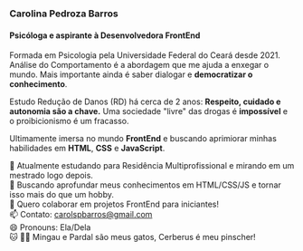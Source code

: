 ### Carolina Pedroza Barros
#### Psicóloga e aspirante à Desenvolvedora FrontEnd

<!--
**carolesi/carolesi** is a ✨ _special_ ✨ repository because its `README.md` (this file) appears on your GitHub profile. -->

Formada em Psicologia pela Universidade Federal do Ceará desde 2021. Análise do Comportamento é a abordagem que me ajuda a enxegar o mundo. Mais importante ainda é saber dialogar e **democratizar o conhecimento**.

Estudo Redução de Danos (RD) há cerca de 2 anos: **Respeito, cuidado e autonomia são a chave.**
Uma sociedade "livre" das drogas é **impossível** e o proibicionismo é um fracasso.

Ultimamente imersa no mundo **FrontEnd** e buscando aprimiorar minhas habilidades em **HTML**, **CSS** e **JavaScript**.

🔭 Atualmente estudando para Residência Multiprofissional e mirando em um mestrado logo depois.  
🌱 Buscando aprofundar meus conhecimentos em HTML/CSS/JS e tornar isso mais do que um hobby.   
👯 Quero colaborar em projetos FrontEnd para iniciantes!  
📫 Contato: carolspbarros@gmail.com  
😄 Pronouns: Ela/Dela  
:cat: :service_dog: Mingau e Pardal são meus gatos, Cerberus é meu pinscher!
